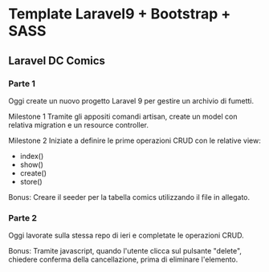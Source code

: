 # Template Laravel9 + Bootstrap + SASS
## Laravel DC Comics

### Parte 1
Oggi create un nuovo progetto Laravel 9 per gestire un archivio di fumetti.

Milestone 1
Tramite gli appositi comandi artisan, create un model con relativa migration e un resource controller.

Milestone 2
Iniziate a definire le prime operazioni CRUD con le relative view:
- index()
- show()
- create()
- store()

Bonus:
Creare il seeder per la tabella comics utilizzando il file in allegato.

### Parte 2

Oggi lavorate sulla stessa repo di ieri e completate le operazioni CRUD.

Bonus:
Tramite javascript, quando l'utente clicca sul pulsante "delete", chiedere conferma della cancellazione, prima di eliminare l'elemento.